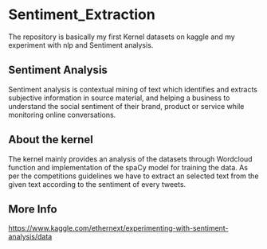 # Sentiment_Extraction
The repository is basically my first Kernel datasets on kaggle and my experiment with nlp and Sentiment analysis.
## Sentiment Analysis
Sentiment analysis is contextual mining of text which identifies and extracts subjective information in source material, and helping a business to understand the social sentiment of their brand, product or service while monitoring online conversations.
## About the kernel
The kernel mainly provides an analysis of the datasets through Wordcloud function and implementation of the spaCy model for training the data. As per the competitions guidelines we have to extract an selected text from the given text according to the sentiment of every tweets.
## More Info
https://www.kaggle.com/ethernext/experimenting-with-sentiment-analysis/data

